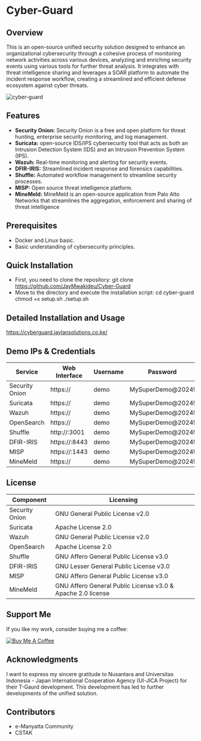 # Cyber-Guard

## Overview
This is an open-source unified security solution designed to enhance an organizational 
cybersecurity through a cohesive process of monitoring network activities across various 
devices, analyzing and enriching security events using various tools for further threat analysis. 
It integrates with threat intelligence sharing and leverages a SOAR platform to automate the 
incident response workflow, creating a streamlined and efficient defense ecosystem against 
cyber threats.

![cyber-guard](https://github.com/JayMwakideu/Unified-Cyber-Guard-/assets/20043716/1a9238dc-dd22-4e1a-b257-531e1a6be9b1)


## Features
- **Security Onion:** Security Onion is a free and open platform for threat hunting, enterprise security monitoring, and log management.
- **Suricata:** open-source IDS/IPS cybersecurity tool that acts as both an Intrusion Detection System (IDS) and an Intrusion Prevention System (IPS).
- **Wazuh:** Real-time monitoring and alerting for security events.
- **DFIR-IRIS:** Streamlined incident response and forensics capabilities.
- **Shuffle:** Automated workflow management to streamline security processes.
- **MISP:** Open source threat intelligence platform.
- **MineMeld:** MineMeld is an open-source application from Palo Alto Networks that streamlines the aggregation, enforcement and sharing of threat intelligence

## Prerequisites
- Docker and Linux basic.
- Basic understanding of cybersecurity principles.

## Quick Installation
- First, you need to clone the repository:
  git clone https://github.com/JayMwakideu/Cyber-Guard
- Move to the directory and execute the installation script:
  cd cyber-guard
  chmod +x setup.sh
  ./setup.sh

## Detailed Installation and Usage

https://cyberguard.jaylansolutions.co.ke/

## Demo IPs & Credentials
| Service | Web Interface | Username | Password |
|---------|---------------|----------|----------|
| Security Onion | https://<ip> | demo | MySuperDemo@2024! |
| Suricata| https://<ip> | demo | MySuperDemo@2024! |
| Wazuh | https://<ip> | demo | MySuperDemo@2024! |
| OpenSearch | https://<ip> | demo | MySuperDemo@2024! |
| Shuffle | http://<ip>:3001 | demo | MySuperDemo@2024! |
| DFIR-IRIS | https://<ip>:8443 | demo | MySuperDemo@2024! |
| MISP | https://<ip>:1443 | demo | MySuperDemo@2024! |
| MineMeld | https://<IP> | demo | MySuperDemo@2024! |


## License

| Component | Licensing |
|-----------|-----------|
| Security Onion | GNU General Public License v2.0 |
| Suricata| Apache License 2.0 |
| Wazuh | GNU General Public License v2.0 |
| OpenSearch | Apache License 2.0 |
| Shuffle | GNU Affero General Public License v3.0 |
| DFIR-IRIS | GNU Lesser General Public License v3.0 |
| MISP | GNU Affero General Public License v3.0 | 
| MineMeld | GNU Affero General Public License v3.0 & Apache 2.0 license| 


## Support Me
If you like my work, consider buying me a coffee:

[![Buy Me A Coffee](https://www.buymeacoffee.com/assets/img/custom_images/orange_img.png)](https://www.buymeacoffee.com/mwakideu)

## Acknowledgments

I want to express my sincere gratitude to Nusantara and Universitas Indonesia - Japan International Cooperation Agency (UI-JICA Project) for their T-Gaurd development. This development has led to further developments of the unified solution.

## Contributors
- e-Manyatta Community
- CSTAK





